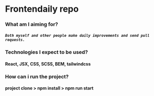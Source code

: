 # Frontendaily repo

### What am I aiming for?

##### `Both myself and other people make daily improvements and send pull requests.`

### Technologies I expect to be used?

#### React, JSX, CSS, SCSS, BEM, tailwindcss

### How can i run the project?

#### project clone > npm install > npm run start
